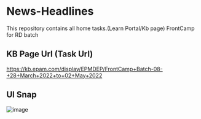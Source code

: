 # News-Headlines

This repository contains all home tasks.(Learn Portal/Kb page) FrontCamp for RD batch

## KB Page Url (Task Url)

https://kb.epam.com/display/EPMDEP/FrontCamp+Batch-08-+28+March+2022+to+02+May+2022

## UI Snap

![image](https://user-images.githubusercontent.com/52499914/167088877-29d660b4-cfbc-4663-9b95-d08ba667042b.png)
